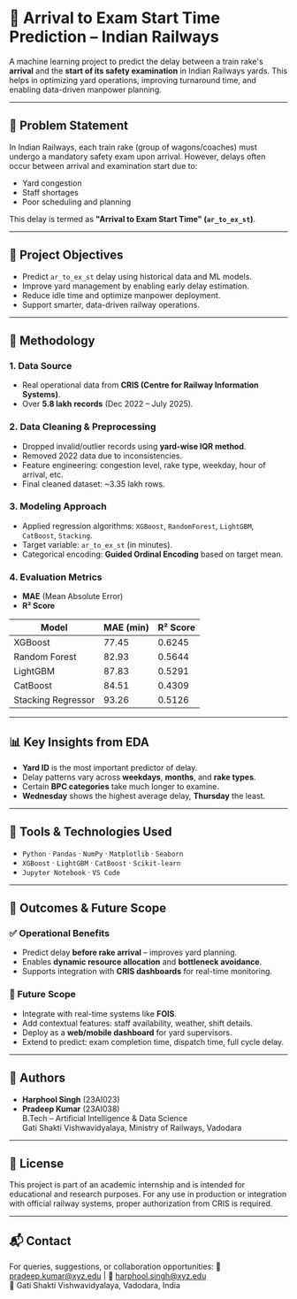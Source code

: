 # 🚆 Arrival to Exam Start Time Prediction – Indian Railways

A machine learning project to predict the delay between a train rake's **arrival** and the **start of its safety examination** in Indian Railways yards. This helps in optimizing yard operations, improving turnaround time, and enabling data-driven manpower planning.

---

## 📌 Problem Statement

In Indian Railways, each train rake (group of wagons/coaches) must undergo a mandatory safety exam upon arrival. However, delays often occur between arrival and examination start due to:
- Yard congestion
- Staff shortages
- Poor scheduling and planning

This delay is termed as **"Arrival to Exam Start Time" (`ar_to_ex_st`)**.

---

## 🎯 Project Objectives

- Predict `ar_to_ex_st` delay using historical data and ML models.
- Improve yard management by enabling early delay estimation.
- Reduce idle time and optimize manpower deployment.
- Support smarter, data-driven railway operations.

---

## 🧠 Methodology

### 1. **Data Source**
- Real operational data from **CRIS (Centre for Railway Information Systems)**.
- Over **5.8 lakh records** (Dec 2022 – July 2025).

### 2. **Data Cleaning & Preprocessing**
- Dropped invalid/outlier records using **yard-wise IQR method**.
- Removed 2022 data due to inconsistencies.
- Feature engineering: congestion level, rake type, weekday, hour of arrival, etc.
- Final cleaned dataset: ~3.35 lakh rows.

### 3. **Modeling Approach**
- Applied regression algorithms: `XGBoost`, `RandomForest`, `LightGBM`, `CatBoost`, `Stacking`.
- Target variable: `ar_to_ex_st` (in minutes).
- Categorical encoding: **Guided Ordinal Encoding** based on target mean.

### 4. **Evaluation Metrics**
- **MAE** (Mean Absolute Error)
- **R² Score**

| Model               | MAE (min) | R² Score |
|--------------------|-----------|----------|
| XGBoost            | 77.45     | 0.6245   |
| Random Forest      | 82.93     | 0.5644   |
| LightGBM           | 87.83     | 0.5291   |
| CatBoost           | 84.51     | 0.4309   |
| Stacking Regressor | 93.26     | 0.5126   |

---

## 📊 Key Insights from EDA

- **Yard ID** is the most important predictor of delay.
- Delay patterns vary across **weekdays**, **months**, and **rake types**.
- Certain **BPC categories** take much longer to examine.
- **Wednesday** shows the highest average delay, **Thursday** the least.

---

## 🔧 Tools & Technologies Used

- `Python` · `Pandas` · `NumPy` · `Matplotlib` · `Seaborn`
- `XGBoost` · `LightGBM` · `CatBoost` · `Scikit-learn`
- `Jupyter Notebook` · `VS Code`

---

## 🚀 Outcomes & Future Scope

### ✅ Operational Benefits
- Predict delay **before rake arrival** – improves yard planning.
- Enables **dynamic resource allocation** and **bottleneck avoidance**.
- Supports integration with **CRIS dashboards** for real-time monitoring.

### 🔄 Future Scope
- Integrate with real-time systems like **FOIS**.
- Add contextual features: staff availability, weather, shift details.
- Deploy as a **web/mobile dashboard** for yard supervisors.
- Extend to predict: exam completion time, dispatch time, full cycle delay.

---

## 👥 Authors

- **Harphool Singh** (23AI023)  
- **Pradeep Kumar** (23AI038)  
B.Tech – Artificial Intelligence & Data Science  
Gati Shakti Vishwavidyalaya, Ministry of Railways, Vadodara

---

## 📄 License

This project is part of an academic internship and is intended for educational and research purposes. For any use in production or integration with official railway systems, proper authorization from CRIS is required.

---

## 📬 Contact

For queries, suggestions, or collaboration opportunities:
📧 pradeep.kumar@xyz.edu | 📧 harphool.singh@xyz.edu  
📍 Gati Shakti Vishwavidyalaya, Vadodara, India

